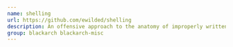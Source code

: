 ```yaml
---
name: shelling
url: https://github.com/ewilded/shelling
description: An offensive approach to the anatomy of improperly written OS command injection sanitisers.
group: blackarch blackarch-misc
---
```

